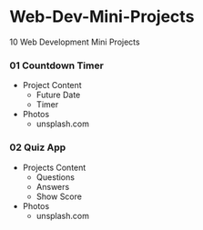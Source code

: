 # Web-Dev-Mini-Projects
10 Web Development Mini Projects

### 01 Countdown Timer
- Project Content
  - Future Date
  - Timer
- Photos
  - unsplash.com
            
### 02 Quiz App
- Projects Content
  - Questions
  - Answers
  - Show Score
- Photos
  - unsplash.com
